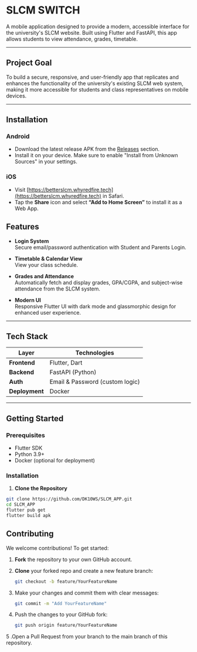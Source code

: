 # SLCM SWITCH

A mobile application designed to provide a modern, accessible interface for the university's SLCM website. Built using Flutter and FastAPI, this app allows students to view attendance, grades, timetable.

---

## Project Goal

To build a secure, responsive, and user-friendly app that replicates and enhances the functionality of the university's existing SLCM web system, making it more accessible for students and class representatives on mobile devices.

---

##  Installation

### Android
- Download the latest release APK from the [Releases](https://github.com/DK10WS/SLCM_APP/releases) section.
- Install it on your device. Make sure to enable "Install from Unknown Sources" in your settings.

### iOS
- Visit [https://betterslcm.whyredfire.tech](https://betterslcm.whyredfire.tech) in Safari.
- Tap the **Share** icon and select **“Add to Home Screen”** to install it as a Web App.

## Features

-  **Login System**  
  Secure email/password authentication with Student and Parents Login.

-  **Timetable & Calendar View**  
  View your class schedule.

-  **Grades and Attendance**  
  Automatically fetch and display grades, GPA/CGPA, and subject-wise attendance from the SLCM system.

-  **Modern UI**  
  Responsive Flutter UI with dark mode and glassmorphic design for enhanced user experience.

---

## Tech Stack

| Layer         | Technologies                     |
|---------------|----------------------------------|
| **Frontend**  | Flutter, Dart                    |
| **Backend**   | FastAPI (Python)                 |
| **Auth**      | Email & Password (custom logic)  |
| **Deployment**| Docker                           |

---

## Getting Started

### Prerequisites

- Flutter SDK  
- Python 3.9+  
- Docker (optional for deployment)

### Installation

1. **Clone the Repository**

```bash
git clone https://github.com/DK10WS/SLCM_APP.git
cd SLCM_APP
flutter pub get
flutter build apk
```


##  Contributing

We welcome contributions! To get started:

1. **Fork** the repository to your own GitHub account.

2. **Clone** your forked repo and create a new feature branch:
   ```bash
   git checkout -b feature/YourFeatureName

3. Make your changes and commit them with clear messages:

    ``` bash
    git commit -m "Add YourFeatureName"
    ```

4. Push the changes to your GitHub fork:
    ``` bash
    git push origin feature/YourFeatureName
    ```


5 .Open a Pull Request from your branch to the main branch of this repository.
